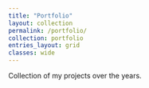```yaml
---
title: "Portfolio"
layout: collection
permalink: /portfolio/
collection: portfolio
entries_layout: grid
classes: wide
---
```


Collection of my projects over the years. 